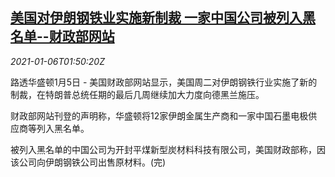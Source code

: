 <!--1609899796000-->
[美国对伊朗钢铁业实施新制裁 一家中国公司被列入黑名单--财政部网站](https://cn.reuters.com/article/iran-nuclear-usa-sanctionschinese-0105-t-idCNKBS29B066)
------

<div><i>2021-01-06T01:50:20Z</i></div><p>路透华盛顿1月5日 - 美国财政部网站显示，美国周二对伊朗钢铁行业实施了新的制裁，在特朗普总统任期的最后几周继续加大力度向德黑兰施压。</p><p>财政部网站刊登的声明称，华盛顿将12家伊朗金属生产商和一家中国石墨电极供应商等列入黑名单。</p><p>被列入黑名单的中国公司为开封平煤新型炭材料科技有限公司，美国财政部称，因该公司向伊朗钢铁公司出售原材料。(完)</p>

